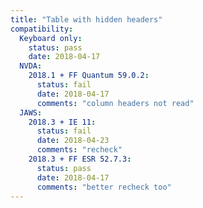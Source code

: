 ```yaml
---
title: "Table with hidden headers"
compatibility:
  Keyboard only:
    status: pass
    date: 2018-04-17
  NVDA:
    2018.1 + FF Quantum 59.0.2:
      status: fail
      date: 2018-04-17
      comments: "column headers not read"
  JAWS:
    2018.3 + IE 11:
      status: fail
      date: 2018-04-23
      comments: "recheck"
    2018.3 + FF ESR 52.7.3:
      status: pass
      date: 2018-04-17
      comments: "better recheck too"
---
```

